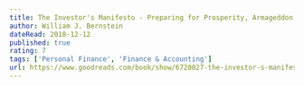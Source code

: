 ```yaml
---
title: The Investor's Manifesto - Preparing for Prosperity, Armageddon, and Everything in Between
author: William J. Bernstein
dateRead: 2018-12-12
published: true
rating: 7
tags: ['Personal Finance', 'Finance & Accounting']
url: https://www.goodreads.com/book/show/6720027-the-investor-s-manifesto
---
```

